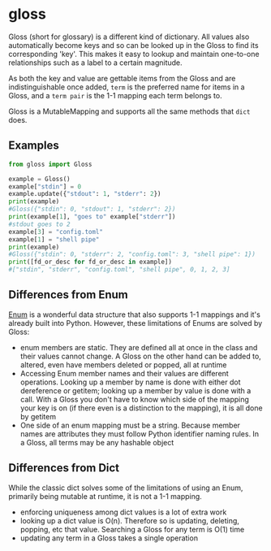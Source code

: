 # gloss
Gloss (short for glossary) is a different kind of dictionary.
All values also automatically become keys and so can be looked
up in the Gloss to find its corresponding 'key'. This makes it
easy to lookup and maintain one-to-one relationships such as a
label to a certain magnitude.

As both the key and value are gettable items from the Gloss and
are indistinguishable once added, `term` is the preferred name
for items in a Gloss, and a `term pair` is the 1-1 mapping each
term belongs to.

Gloss is a MutableMapping and supports all the same methods
that `dict` does.

## Examples
```python
from gloss import Gloss

example = Gloss()
example["stdin"] = 0
example.update({"stdout": 1, "stderr": 2})
print(example)
#Gloss({"stdin": 0, "stdout": 1, "stderr": 2})
print(example[1], "goes to" example["stderr"])
#stdout goes to 2
example[3] = "config.toml"
example[1] = "shell pipe"
print(example)
#Gloss({"stdin": 0, "stderr": 2, "config.toml": 3, "shell pipe": 1})
print([fd_or_desc for fd_or_desc in example])
#["stdin", "stderr", "config.toml", "shell pipe", 0, 1, 2, 3]
```

## Differences from Enum
[Enum](https://docs.python.org/3/library/enum.html) is a wonderful
data structure that also supports 1-1 mappings and it's already built
into Python. However, these limitations of Enums are solved by Gloss:

* enum members are static. They are defined all at once in the
  class and their values cannot change. A Gloss on the other hand
  can be added to, altered, even have members deleted or popped,
  all at runtime
* Accessing Enum member names and their values are different
  operations. Looking up a member by name is done with either dot
  dereference or getitem; looking up a member by value is done
  with a call. With a Gloss you don't have to know which side of
  the mapping your key is on (if there even is a distinction to the
  mapping), it is all done by getitem
* One side of an enum mapping must be a string. Because member
  names are attributes they must follow Python identifier naming
  rules. In a Gloss, all terms may be any hashable object

## Differences from Dict
While the classic dict solves some of the limitations of using an Enum,
primarily being mutable at runtime, it is not a 1-1 mapping.

* enforcing uniqueness among dict values is a lot of extra work
* looking up a dict value is O(n). Therefore so is updating, deleting,
  popping, etc that value. Searching a Gloss for any term is O(1) time
* updating any term in a Gloss takes a single operation
